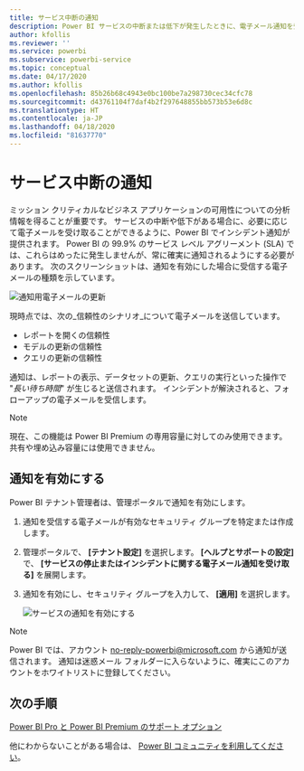 ```yaml
---
title: サービス中断の通知
description: Power BI サービスの中断または低下が発生したときに、電子メール通知を受信する方法について学習します。
author: kfollis
ms.reviewer: ''
ms.service: powerbi
ms.subservice: powerbi-service
ms.topic: conceptual
ms.date: 04/17/2020
ms.author: kfollis
ms.openlocfilehash: 85b26b68c4943e0bc100be7a298730cec34cfc78
ms.sourcegitcommit: d43761104f7daf4b2f297648855bb573b53e6d8c
ms.translationtype: HT
ms.contentlocale: ja-JP
ms.lasthandoff: 04/18/2020
ms.locfileid: "81637770"
---
```

# <a name="service-interruption-notifications"></a>サービス中断の通知

ミッション クリティカルなビジネス アプリケーションの可用性についての分析情報を得ることが重要です。 サービスの中断や低下がある場合に、必要に応じて電子メールを受け取ることができるように、Power BI でインシデント通知が提供されます。 Power BI の 99.9% のサービス レベル アグリーメント (SLA) では、これらはめったに発生しませんが、常に確実に通知されるようにする必要があります。 次のスクリーンショットは、通知を有効にした場合に受信する電子メールの種類を示しています。

![通知用電子メールの更新](media/service-interruption-notifications/refresh-notification-email.png)

現時点では、次の_信頼性のシナリオ_について電子メールを送信しています。

- レポートを開くの信頼性
- モデルの更新の信頼性
- クエリの更新の信頼性

通知は、レポートの表示、データセットの更新、クエリの実行といった操作で "_長い待ち時間_" が生じると送信されます。 インシデントが解決されると、フォローアップの電子メールを受信します。

> [!NOTE]
> 現在、この機能は Power BI Premium の専用容量に対してのみ使用できます。 共有や埋め込み容量には使用できません。





## <a name="enable-notifications"></a>通知を有効にする

Power BI テナント管理者は、管理ポータルで通知を有効にします。

1. 通知を受信する電子メールが有効なセキュリティ グループを特定または作成します。

1. 管理ポータルで、 **[テナント設定]** を選択します。 **[ヘルプとサポートの設定]** で、 **[サービスの停止またはインシデントに関する電子メール通知を受け取る]** を展開します。

1. 通知を有効にし、セキュリティ グループを入力して、 **[適用]** を選択します。

    ![サービスの通知を有効にする](media/service-interruption-notifications/enable-notifications.png)

> [!NOTE]
> Power BI では、アカウント no-reply-powerbi@microsoft.com から通知が送信されます。 通知は迷惑メール フォルダーに入らないように、確実にこのアカウントをホワイトリストに登録してください。

## <a name="next-steps"></a>次の手順

[Power BI Pro と Power BI Premium のサポート オプション](service-support-options.md)

他にわからないことがある場合は、 [Power BI コミュニティを利用してください](https://community.powerbi.com/)。
